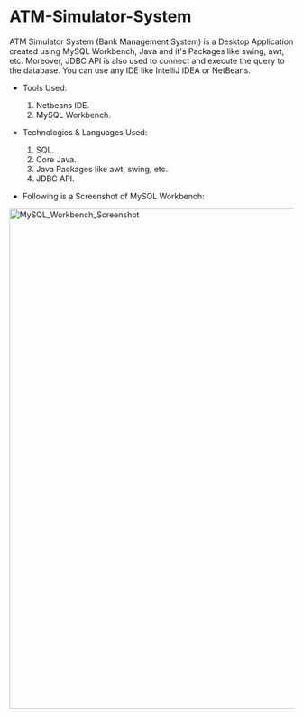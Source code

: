 # ATM-Simulator-System
ATM Simulator System (Bank Management System) is a Desktop Application created using MySQL Workbench, Java and it's Packages like swing, awt, etc. Moreover, JDBC API is also used to connect and execute the query to the database. You can use any IDE like IntelliJ IDEA or NetBeans.

* Tools Used:
  1) Netbeans IDE.
  2) MySQL Workbench.

* Technologies & Languages Used:
  1) SQL.
  2) Core Java.
  3) Java Packages like awt, swing, etc.
  4) JDBC API.

* Following is a Screenshot of MySQL Workbench:

<img width="887" alt="MySQL_Workbench_Screenshot" src="https://user-images.githubusercontent.com/108985323/230774270-d0c7ca92-215e-4fcb-b35e-90535e704ae6.png">
